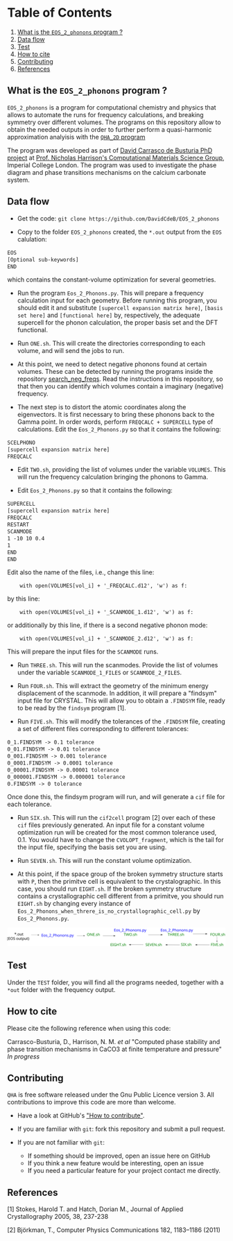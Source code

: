 # 
<!-- Attempt of improved/general code:
~/Trabajo/structures/Explanation_of_Scripts/Eos_2_Phonons/trials_Eos_2_Phonons/trial_calcite_III
-->


# Table of Contents

1. [What is the `EOS_2_phonons` program ?](#example)
2. [Data flow](#example2)
3. [Test](#example3)
4. [How to cite](#example4)
5. [Contributing](#example5)
6. [References](#example6)


<a name="example"></a>
## What is the `EOS_2_phonons` program ?

 `EOS_2_phonons` is a program for computational chemistry and physics that allows to automate the runs for frequency calculations, and breaking symmetry over different volumes.
The programs on this repository allow to obtain the needed outputs in order to further perform a quasi-harmonic approximation analyisis with the [`QHA_2D` program](https://github.com/DavidCdeB/QHA_2D)

The program was developed as part of [David Carrasco de Busturia PhD project](https://www.imperial.ac.uk/people/d.carrasco-de-busturia/) at [Prof. Nicholas Harrison's Computational Materials Science Group](http://www.imperial.ac.uk/computational-materials-science/), Imperial College London. The program was used to investigate the phase diagram and phase transitions mechanisms on the calcium carbonate system.

<a name="example2"></a>
## Data flow

* Get the code: `git clone https://github.com/DavidCdeB/EOS_2_phonons`

* Copy to the folder `EOS_2_phonons` created, the `*.out` output from the `EOS` calulation: 
 
 ```
 EOS
 [Optional sub-keywords]
 END 
 ```

which contains the constant-volume optimization for
several geometries.

* Run the program `Eos_2_Phonons.py`. This will prepare a frequency calculation input for each geometry.
Before running this program, you should edit it and substitute `[supercell expansion matrix here]`, `[basis set here]` and `[functional here]`
by, respectively,
the adequate supercell for the phonon calculation, the proper basis set
and the DFT functional.

* Run `ONE.sh`. This will create the directories corresponding to each volume, and will send the jobs to run.

* At this point, we need to detect negative phonons found at certain volumes.
These can be detected by running the programs inside the repository
[search_neg_freqs](https://github.com/DavidCdeB/search_neg_freqs).
Read the instructions in this repository, so that then you can identify
which volumes contain a imaginary (negative) frequency.
 
* The next step is to distort the atomic coordinates along
the eigenvectors. It is first necessary to bring these phonons back to the Gamma point.
In order words, perform `FREQCALC + SUPERCELL` type of
calculations.
Edit 
the `Eos_2_Phonons.py` so that it contains the following:

```
SCELPHONO
[supercell expansion matrix here]
FREQCALC
```

* Edit `TWO.sh`, 
providing the list of volumes under the variable `VOLUMES`. This will run the frequency calculation bringing the phonons to Gamma.

* Edit `Eos_2_Phonons.py` so that it contains the following:

```
SUPERCELL
[supercell expansion matrix here]
FREQCALC
RESTART
SCANMODE
1 -10 10 0.4
1
END
END
```
Edit also the name of the files, i.e., change this line:
```
    with open(VOLUMES[vol_i] + '_FREQCALC.d12', 'w') as f:
```

by this line:
```
    with open(VOLUMES[vol_i] + '_SCANMODE_1.d12', 'w') as f:
```

or additionally by this line, if there is a second negative phonon mode: 

```
    with open(VOLUMES[vol_i] + '_SCANMODE_2.d12', 'w') as f:
```


This will prepare the input files for the `SCANMODE` runs.

* Run `THREE.sh`. This will run the scanmodes.
Provide the list of volumes under the variable `SCANMODE_1_FILES`
or `SCANMODE_2_FILES`.

* Run `FOUR.sh`. This will extract the geometry of the minimum
energy displacement of the scanmode. In addition, it will prepare a "findsym"
input file for CRYSTAL. This will allow you to obtain a `.FINDSYM` file,
ready to be read by the `findsym` program [1].

* Run `FIVE.sh`. This will modify the tolerances of the `.FINDSYM` file,
creating a set of different files corresponding to different tolerances:

```
0_1.FINDSYM -> 0.1 tolerance
0_01.FINDSYM -> 0.01 tolerance
0_001.FINDSYM -> 0.001 tolerance
0_0001.FINDSYM -> 0.0001 tolerance
0_00001.FINDSYM -> 0.00001 tolerance
0_000001.FINDSYM -> 0.000001 tolerance
0.FINDSYM -> 0 tolerance
```
Once done this, the findsym program will run,
and will generate a `cif` file for each tolerance.

* Run `SIX.sh`. This will run the `cif2cell` program [2] over
each of these `cif` files previously generated. An input file
for a constant volume optimization run will be created for the
most common tolerance used, 0.1.
You would have to change the `CVOLOPT_fragment`, which is the
tail for the input file, specifying the basis set you are using.

* Run `SEVEN.sh`. This will run the constant volume optimization. 

* At this point, if the space group of the broken symmetry structure starts
with `P`, then the primitve cell is equivalent to the crystalographic. In this case,
you should run `EIGHT.sh`.
If the broken symmetry structure contains a crystallographic cell
different from a primitve, you should run `EIGHT.sh` by
changing every instance of `Eos_2_Phonons_when_threre_is_no_crystallographic_cell.py`
by `Eos_2_Phonons.py`.

<p align="center">
  <img src="https://github.com/DavidCdeB/EOS_2_phonons/blob/master/Images_for_README_md/ONE_TWO.svg">
</p>


<a name="example3"></a>
## Test

Under the `TEST` folder, you will find all the programs
needed, together with a `*out` folder
with the frequency output.


<a name="example4"></a>
## How to cite

Please cite the following reference when using this code:

Carrasco-Busturia, D., Harrison, N. M. _et al_ "Computed phase stability and phase transition mechanisms in CaCO3 at finite temperature and pressure" _In progress_

<a name="example5"></a>
## Contributing

`QHA` is free software released under the Gnu Public Licence version 3.
All contributions to improve this code are more than welcome.

* Have a look at GitHub's ["How to contribute"](https://guides.github.com/activities/contributing-to-open-source/#contributing).

* If you are familiar with `git`: fork this repository and submit a pull request.

* If you are not familiar with `git`:

    * If something should be improved, open an issue here on GitHub
    * If you think a new feature would be interesting, open an issue
    * If you need a particular feature for your project contact me directly.


<a name="example6"></a>
## References

[1] Stokes, Harold T. and Hatch, Dorian M., Journal of Applied Crystallography 2005, 38, 237-238

[2] Björkman, T., Computer Physics Communications 182, 1183–1186 (2011)

